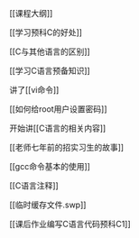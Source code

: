 [[课程大纲]]

[[学习预科C的好处]]

[[C与其他语言的区别]]

[[学习C语言预备知识]]

讲了[[vi命令]]

[[如何给root用户设置密码]]

开始讲[[C语言的相关内容]]

[[老师七年前的招实习生的故事]]

[[gcc命令基本的使用]]

[[C语言注释]]

[[临时缓存文件.swp]]

[[课后作业编写C语言代码预科C1]]
